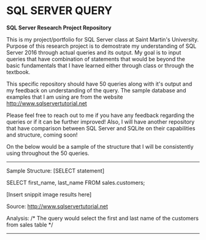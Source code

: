 # SQL SERVER QUERY

******SQL Server Research Project Repository******

This is my project/portfolio for SQL Server class 
at Saint Martin's University. Purpose of this research
project is to demostrate my understanding of SQL Server 2016
through actual queries and its output. My goal is to input queries 
that have combination of statements that would be beyond the basic 
fundamentals that I have learned either through class or through the
textbook.

This specific repository should have 50 queries along with it's output
and my feedback on understanding of the query. The sample database and examples that I am 
using are from the website http://www.sqlservertutorial.net

Please feel free to reach out to me if you have any feedback regarding 
the queries or if it can be further improved! Also, I will have another repository 
that have comparison between SQL Server and SQLite on their capabilities and 
structure, coming soon!

On the below would be a sample of the structure that I will be consistently
using throughout the 50 queries.

--------------------------------------------------
Sample Structure:
[SELECT statement]

SELECT
    first_name,
    last_name
FROM
    sales.customers;

[Insert snippit image results here]

Source: http://www.sqlservertutorial.net

Analysis:
/* The query would select the first and last name
   of the customers from sales table */

---------------------------------------------------

